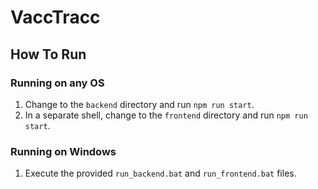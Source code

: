 # VaccTracc
## How To Run
### Running on any OS
1. Change to the ```backend``` directory and run ```npm run start```.
2. In a separate shell, change to the ```frontend``` directory and run ```npm run start```.

### Running on Windows
1. Execute the provided ```run_backend.bat``` and ```run_frontend.bat``` files.